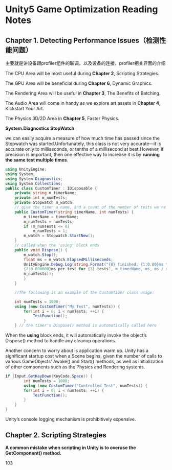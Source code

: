 # Unity5 Game Optimization Reading Notes

## Chapter 1. Detecting Performance Issues（检测性能问题）

主要就是讲设备跟profiler组件的联调，以及设备的连接，profiler相关界面的介绍

The CPU Area will be most useful during **Chapter 2**, Scripting Strategies.

The GPU Area will be beneficial during **Chapter 6**, Dynamic Graphics.

The Rendering Area will be useful in **Chapter 3**, The Benefits of Batching.

The Audio Area will come in handy as we explore art assets in **Chapter 4**, Kickstart Your Art.

The Physics 3D/2D Area in **Chapter 5**, Faster Physics.



**System.Diagnostics  StopWatch**

we can easily acquire a measure of how much time has passed since the Stopwatch was started.Unfortunately, this class is not very accurate—it is accurate only to milliseconds, or tenths of a millisecond at best.However, if precision is important, then one effective way to increase it is by **running the same test multiple times**.

```c#
using UnityEngine;
using System;
using System.Diagnostics;
using System.Collections;
public class CustomTimer : IDisposable {
	private string m_timerName;
	private int m_numTests;
	private Stopwatch m_watch;
	// give the timer a name, and a count of the number of tests we're running
    public CustomTimer(string timerName, int numTests) {
        m_timerName = timerName;
        m_numTests = numTests;
        if (m_numTests <= 0)
        	m_numTests = 1;
        m_watch = Stopwatch.StartNew();
    }
	// called when the 'using' block ends
    public void Dispose() {
        m_watch.Stop();
        float ms = m_watch.ElapsedMilliseconds;
        UnityEngine.Debug.Log(string.Format("{0} finished: {1:0.00}ms total,
        {2:0.000000}ms per test for {3} tests", m_timerName, ms, ms / m_numTests,
        m_numTests));
        }
    }

	//The following is an example of the CustomTimer class usage:

    int numTests = 1000;
    using (new CustomTimer("My Test", numTests)) {
        for(int i = 0; i < numTests; ++i) {
        	TestFunction();
    	}
	} // the timer's Dispose() method is automatically called here
```

When the **using** block ends, it will automatically
invoke the object’s Dispose() method to handle any cleanup operations.

Another concern to worry about is application warm up. Unity has a significant startup cost when a Scene begins, given the number of calls to various GameObjects’ Awake() and Start() methods, as well as initialization of other components such as the Physics and Rendering systems.

```c#
if (Input.GetKeyDown(KeyCode.Space)) {
        int numTests = 1000;
        using (new CustomTimer("Controlled Test", numTests)) {
        for(int i = 0; i < numTests; ++i) {
            TestFunction();
        }
    }
}
```

Unity’s console logging mechanism is prohibitively expensive.

## Chapter 2. Scripting Strategies

**A common mistake when scripting in Unity is to overuse the GetComponent() method.**

103